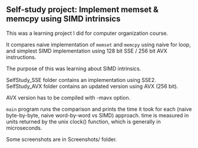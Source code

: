 ## Self-study project: Implement memset & memcpy using SIMD intrinsics

This was a learning project I did for computer organization course.

It compares naive implementation of `memset` and `memcpy` using naive for loop, and simplest SIMD implementation using 128 bit SSE / 256 bit AVX instructions.

The purpose of this was learning about SIMD intrinsics.

SelfStudy_SSE folder contains an implementation using SSE2. SelfStudy_AVX folder contains an updated version using AVX (256 bit).

AVX version has to be compiled with -mavx option.

`main` program runs the comparison and prints the time it took for each (naive byte-by-byte, naive word-by-word vs SIMD) approach. time is measured in units returned by the unix clock() function, which is generally in microseconds.

Some screenshots are in Screenshots/ folder.

